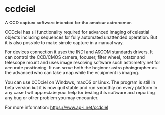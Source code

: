 # ccdciel
A CCD capture software intended for the amateur astronomer.

CCDciel has all functionality required for advanced imaging of celestial objects including sequences for fully automated unattended operation. But it is also possible to make simple capture in a manual way.

For devices connection it uses the INDI and ASCOM standards drivers. It can control the CCD/CMOS camera, focuser, filter wheel, rotator and telescope mount and uses image resolving software such astrometry.net for accurate positioning. It can serve both the beginner astro photographer as the advanced who can take a nap while the equipment is imaging.

You can use CCDciel on Windows, macOS or Linux.
The program is still in beta version but it is now quit stable and run smoothly on every platform
In any case I will appreciate your help for testing this software and reporting any bug or other problem you may encounter. 

For more information:
https://www.ap-i.net/ccdciel
